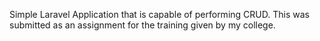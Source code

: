 Simple Laravel Application that is capable of performing CRUD.
This was submitted as an assignment for the training given by my college.
